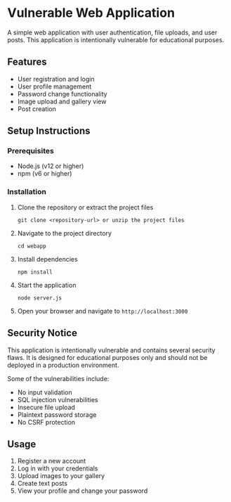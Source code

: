 # Vulnerable Web Application

A simple web application with user authentication, file uploads, and user posts. This application is intentionally vulnerable for educational purposes.

## Features

- User registration and login
- User profile management
- Password change functionality
- Image upload and gallery view
- Post creation

## Setup Instructions

### Prerequisites

- Node.js (v12 or higher)
- npm (v6 or higher)

### Installation

1. Clone the repository or extract the project files
   ```
   git clone <repository-url> or unzip the project files
   ```

2. Navigate to the project directory
   ```
   cd webapp
   ```

3. Install dependencies
   ```
   npm install
   ```

4. Start the application
   ```
   node server.js
   ```

5. Open your browser and navigate to `http://localhost:3000`

## Security Notice

This application is intentionally vulnerable and contains several security flaws. It is designed for educational purposes only and should not be deployed in a production environment.

Some of the vulnerabilities include:

- No input validation
- SQL injection vulnerabilities
- Insecure file upload
- Plaintext password storage
- No CSRF protection

## Usage

1. Register a new account
2. Log in with your credentials
3. Upload images to your gallery
4. Create text posts
5. View your profile and change your password 